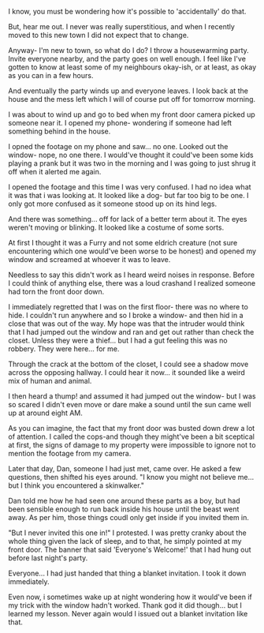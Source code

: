 I know, you must be wondering how it's possible to 'accidentally' do that.

But, hear me out. I never was really superstitious, and when I recently moved to this new town I did not expect that to change.

Anyway- I'm new to town, so what do I do? I throw a housewarming party. Invite everyone nearby, and the party goes on well enough. I feel like I've gotten to know at least some of my neighbours okay-ish, or at least, as okay as you can in a few hours.

And eventually the party winds up and everyone leaves. I look back at the house and the mess left which I will of course put off for tomorrow morning.

I was about to wind up and go to bed when my front door camera picked up someone near it. I opened my phone- wondering if someone had left something behind in the house. 

I opned the footage on my phone and saw... no one. Looked out the window- nope, no one there. I would've thought it could've been some kids playing a prank but it was two in the morning and I was going to just shrug it off when it alerted me again.

I opened the footage and this time I was very confused. I had no idea what it was that i was looking at. It looked like a dog- but far too big to be one. I only got more confused as it someone stood up on its hind legs.

And there was something... off for lack of a better term about it. The eyes weren't moving or blinking. It looked like a costume of some sorts.

At first I thought it was a Furry and not some eldrich creature (not sure encountering which one would've been worse to be honest) and opened my window and screamed at whoever it was to leave. 

Needless to say this didn't work as I heard weird noises in response. Before I could think of anything else, there was a loud crashand I realized someone had torn the front door down.

I immediately regretted that I was on the first floor- there was no where to hide. I couldn't run anywhere and so I broke a window- and then hid in a close that was out of the way. My hope was that the intruder would think that I had jumped out the window and ran and get out rather than check the closet. Unless they were a thief... but I had a gut feeling this was no robbery. They were here... for me.

Through the crack at the bottom of the closet, I could see a shadow move across the opposing hallway. I could hear it now... it sounded like a weird mix of human and animal. 

I then heard a thump! and assumed it had jumped out the window- but I was so scared I didn't even move or dare make a sound until the sun came well up at around eight AM.

As you can imagine, the fact that my front door was busted down drew a lot of attention. I called the cops-and though they might've been a bit sceptical at first, the signs of damage to my property were impossible to ignore not to mention the footage from my camera.

Later that day, Dan, someone I had just met, came over. He asked a few questions, then shifted his eyes around. "I know you might not believe me... but I think you encountered a skinwalker."

Dan told me how he had seen one around these parts as a boy, but had been sensible enough to run back inside his house until the beast went away. As per him, those things coudl only get inside if you invited them in.

"But I never invited this one in!" I protested. I was pretty cranky about the whole thing given the lack of sleep, and to that, he simply pointed at my front door. The banner that said 'Everyone's Welcome!' that I had hung out before last night's party.

Everyone... I had just handed that thing a blanket invitation. I took it down immediately.

Even now, i sometimes wake up at night wondering how it would've been if my trick with the window hadn't worked. Thank god it did though... but I learned my lesson. Never again would I issued out a blanket invitation like that.